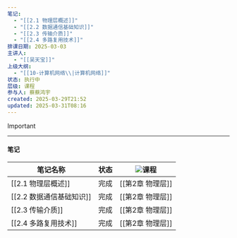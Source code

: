 ```yaml
---
笔记:
  - "[[2.1 物理层概述]]"
  - "[[2.2 数据通信基础知识]]"
  - "[[2.3 传输介质]]"
  - "[[2.4 多路复用技术]]"
排课日期: 2025-03-03
主讲人:
  - "[[吴天宝]]"
上级大纲:
  - "[[10-计算机网络\\|计算机网络]]"
状态: 执行中
层级: 课程
参与人: 蔡蔡鸿宇
created: 2025-03-29T21:52
updated: 2025-03-31T08:16
---
```

> [!important]
> 
> ---
> 
> #### 笔记
> 
> |笔记名称|状态|![](https://www.notion.so/icons/graduate_gray.svg)课程|
> |---|---|---|
> |[[2.1 物理层概述]]|完成|[[第2章 物理层]]|
> |[[2.2 数据通信基础知识]]|完成|[[第2章 物理层]]|
> |[[2.3 传输介质]]|完成|[[第2章 物理层]]|
> |[[2.4 多路复用技术]]|完成|[[第2章 物理层]]|
> 
>   
>